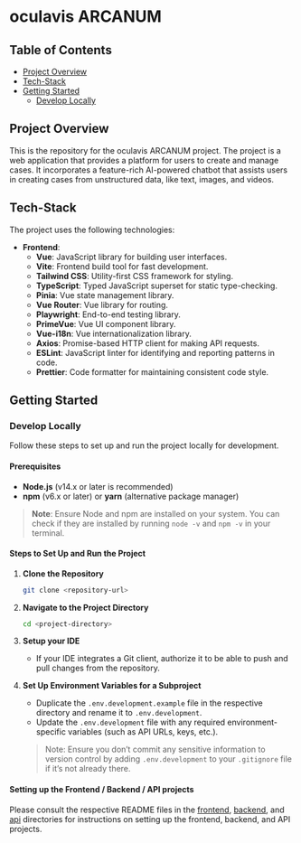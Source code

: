 # oculavis ARCANUM


## Table of Contents
- [Project Overview](#project-overview)
- [Tech-Stack](#tech-stack)
- [Getting Started](#getting-started)
  - [Develop Locally](#develop-locally)

## Project Overview
This is the repository for the oculavis ARCANUM project. The project is a web application that provides a platform for users to create and manage cases.
It incorporates a feature-rich AI-powered chatbot that assists users in creating cases from unstructured data, like text, images, and videos.

## Tech-Stack
The project uses the following technologies:
- **Frontend**:
  - **Vue**: JavaScript library for building user interfaces.
  - **Vite**: Frontend build tool for fast development.
  - **Tailwind CSS**: Utility-first CSS framework for styling.
  - **TypeScript**: Typed JavaScript superset for static type-checking.
  - **Pinia**: Vue state management library.
  - **Vue Router**: Vue library for routing.
  - **Playwright**: End-to-end testing library.
  - **PrimeVue**: Vue UI component library.
  - **Vue-i18n**: Vue internationalization library.
  - **Axios**: Promise-based HTTP client for making API requests.
  - **ESLint**: JavaScript linter for identifying and reporting patterns in code.
  - **Prettier**: Code formatter for maintaining consistent code style.

## Getting Started

### Develop Locally

Follow these steps to set up and run the project locally for development.

#### Prerequisites
- **Node.js** (v14.x or later is recommended)
- **npm** (v6.x or later) or **yarn** (alternative package manager)

> **Note**: Ensure Node and npm are installed on your system. You can check if they are installed by running `node -v` and `npm -v` in your terminal.

#### Steps to Set Up and Run the Project

1. **Clone the Repository**
   ```bash
   git clone <repository-url>
   ```

2. **Navigate to the Project Directory**
   ```bash
   cd <project-directory>
   ```

3. **Setup your IDE**
    - If your IDE integrates a Git client, authorize it to be able to push and pull changes from the repository.

4. **Set Up Environment Variables for a Subproject**
    - Duplicate the `.env.development.example` file in the respective directory and rename it to `.env.development`.
    - Update the `.env.development` file with any required environment-specific variables (such as API URLs, keys, etc.).
   > Note: Ensure you don’t commit any sensitive information to version control by adding `.env.development` to your `.gitignore` file if it’s not already there.

#### Setting up the Frontend / Backend / API projects

Please consult the respective README files in the [frontend](frontend/README.md), [backend](backend/README.md), and [api](api/README.md) directories for instructions on setting up the frontend, backend, and API projects.
    


